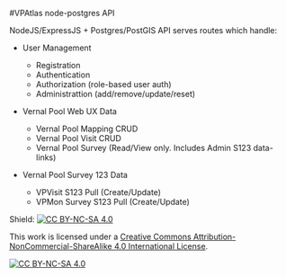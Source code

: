 #VPAtlas node-postgres API

NodeJS/ExpressJS + Postgres/PostGIS API serves routes which handle:

- User Management
  - Registration
  - Authentication
  - Authorization (role-based user auth)
  - Administrattion (add/remove/update/reset)

- Vernal Pool Web UX Data
  - Vernal Pool Mapping CRUD
  - Vernal Pool Visit CRUD
  - Vernal Pool Survey (Read/View only. Includes Admin S123 data-links)

- Vernal Pool Survey 123 Data
  - VPVisit S123 Pull (Create/Update)
  - VPMon Survey S123 Pull (Create/Update)

Shield: [![CC BY-NC-SA 4.0][cc-by-nc-sa-shield]][cc-by-nc-sa]

This work is licensed under a [Creative Commons Attribution-NonCommercial-ShareAlike 4.0
International License][cc-by-nc-sa].

[![CC BY-NC-SA 4.0][cc-by-nc-sa-image]][cc-by-nc-sa]

[cc-by-nc-sa]: http://creativecommons.org/licenses/by-nc-sa/4.0/
[cc-by-nc-sa-image]: https://licensebuttons.net/l/by-nc-sa/4.0/88x31.png
[cc-by-nc-sa-shield]: https://img.shields.io/badge/License-CC%20BY-NC-SA%204.0-lightgrey.svg
